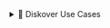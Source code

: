 <details>

<summary>📂 Diskover Use Cases</summary>

### Diskover Use Cases

Diskover addresses unstructured data stored across various storage repositories. Data curation encompasses the manual and automated processes needed for principled and controlled data creation, maintenance, cleanup, and management, together with the capacity to add value to data. 

#### System Administrators

The use case for System Administrators is often centered around data cleanup, data disposition, ensuring data redundancy, and automating data. System Administrators are often tasked with controlling costs associated with unstructured data.

#### Line of Business Users

The use cases for Line of Business users are often centered around adding value to data, finding relevant data, correlating, analyzing, taking action on data sets, and adding business context to data.

<br>
</details>
